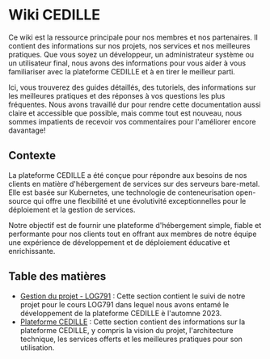 # Wiki CEDILLE

Ce wiki est la ressource principale pour nos membres et nos partenaires. Il
contient des informations sur nos projets, nos services et nos meilleures
pratiques. Que vous soyez un développeur, un administrateur système ou un
utilisateur final, nous avons des informations pour vous aider à vous
familiariser avec la plateforme CEDILLE et à en tirer le meilleur parti.

Ici, vous trouverez des guides détaillés, des tutoriels, des informations sur
les meilleures pratiques et des réponses à vos questions les plus fréquentes.
Nous avons travaillé dur pour rendre cette documentation aussi claire et
accessible que possible, mais comme tout est nouveau, nous sommes impatients de
recevoir vos commentaires pour l'améliorer encore davantage!

## Contexte

La plateforme CEDILLE a été conçue pour répondre aux besoins de nos clients en
matière d'hébergement de services sur des serveurs bare-metal. Elle est basée
sur Kubernetes, une technologie de conteneurisation open-source qui offre une
flexibilité et une évolutivité exceptionnelles pour le déploiement et la gestion
de services.

Notre objectif est de fournir une plateforme d'hébergement simple, fiable et
performante pour nos clients tout en offrant aux membres de notre équipe une
expérience de développement et de déploiement éducative et enrichissante.

## Table des matières

- [Gestion du projet - LOG791](log791/index.md) : Cette section contient le
  suivi de notre projet pour le cours LOG791 dans lequel nous avons entamé le
  développement de la plateforme CEDILLE è l'automne 2023.
- [Plateforme CEDILLE](plateforme-cedille/index.md) : Cette section contient
  des informations sur la plateforme CEDILLE, y compris la vision du projet,
  l'architecture technique, les services offerts et les meilleures pratiques
  pour son utilisation.
